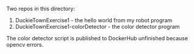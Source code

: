 Two repos in this directory:
1. DuckieTownExercise1 - the hello world from my robot program
2. DuckieTownExercise1-colorDetector - the color detector program

The color detector script is published to DockerHub unfinished because opencv errors.